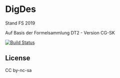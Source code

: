 # DigDes

Stand FS 2019

Auf Basis der Formelsammlung DT2 - Version CG-SK

[![Build Status](https://travis-ci.org/HSR-Stud/DigDes.svg?branch=master)](https://travis-ci.org/HSR-Stud/DigDes)

## License
CC by-nc-sa

